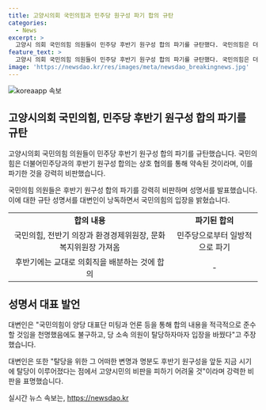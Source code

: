 ```yaml
---
title: 고양시의회 국민의힘과 민주당 원구성 파기 합의 규탄
categories:
  - News
excerpt: >
  고양시 의회 국민의힘 의원들이 민주당 후반기 원구성 합의 파기를 규탄했다. 국민의힘은 더불어민주당과의 합의가 파기된 것을 강력히 비판하며, 탈당한 의원들의 행동을 비난했다. 또한, 이로 인해 고양시민들의 비판을 받을 것이라고 언급했다. 또한, 국민의힘은 의원총회를 열어 차기 원내대표로 장예선 의원을 선출했다.
feature_text: >
  고양시 의회 국민의힘 의원들이 민주당 후반기 원구성 합의 파기를 규탄했다. 국민의힘은 더불어민주당과의 합의가 파기된 것을 강력히 비판하며, 탈당한 의원들의 행동을 비난했다. 또한, 이로 인해 고양시민들의 비판을 받을 것이라고 언급했다. 또한, 국민의힘은 의원총회를 열어 차기 원내대표로 장예선 의원을 선출했다.
image: 'https://newsdao.kr/res/images/meta/newsdao_breakingnews.jpg'
---
```


<p><img src="https://newsdao.kr/res/images/meta/newsdao_breakingnews.jpg" alt="koreaapp 속보" /></p>

<h2 data-ke-size="size26">고양시의회 국민의힘, 민주당 후반기 원구성 합의 파기를 규탄</h2>

<p>고양시의회 국민의힘 의원들이 민주당 후반기 원구성 합의 파기를 규탄했습니다. 국민의힘은 더불어민주당과의 후반기 원구성 합의는 상호 협의를 통해 약속된 것이라며, 이를 파기한 것을 강력히 비판했습니다.</p>

<p data-ke-size="size16">국민의힘 의원들은 후반기 원구성 합의 파기를 강력히 비판하며 성명서를 발표했습니다. 이에 대한 규탄 성명서를 대변인이 낭독하면서 국민의힘의 입장을 밝혔습니다.</p>

<table>
  <tr>
    <td style="text-align: center; height: 17px;"><b>합의 내용</b></td>
    <td style="text-align: center; height: 17px;"><b>파기된 합의</b></td>
  </tr>
  <tr>
    <td style="text-align: center; height: 17px;">국민의힘, 전반기 의장과 환경경제위원장, 문화복지위원장 가져옴</td>
    <td style="text-align: center; height: 17px;">민주당으로부터 일방적으로 파기</td>
  </tr>
  <tr>
    <td style="text-align: center; height: 17px;">후반기에는 교대로 의회직을 배분하는 것에 합의</td>
    <td style="text-align: center; height: 17px;">-</td>
  </tr>
</table>

<h2 data-ke-size="size26">성명서 대표 발언</h2>

<p>대변인은 "국민의힘이 양당 대표단 미팅과 언론 등을 통해 합의 내용을 적극적으로 준수할 것임을 천명했음에도 불구하고, 당 소속 의원이 탈당하자마자 입장을 바꿨다"고 주장했습니다.</p>

<p data-ke-size="size16">대변인은 또한 "탈당을 위한 그 어떠한 변명과 명분도 후반기 원구성을 앞둔 지금 시기에 탈당이 이루어졌다는 점에서 고양시민의 비판을 피하기 어려울 것"이라며 강력한 비판을 표명했습니다.</p>
실시간 뉴스 속보는, <a href="https://newsdao.kr" rel="dofollow">https://newsdao.kr</a>


